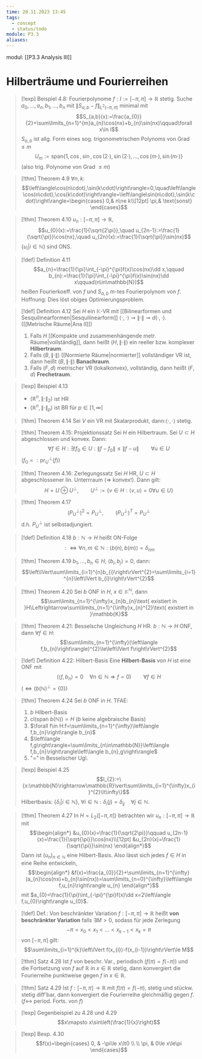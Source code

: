 ```yaml
---
time: 28.11.2023 13:45
tags:
  - concept
  - status/todo
module: P3.3
aliases:
---
```

modul: [[P3.3 Analysis III]]
# Hilberträume und Fourierreihen

>[!exp] Beispiel 4.8: Fourierpolynome
>$f:I:=[-\pi,\pi]\rightarrow\mathbb{R}$ stetig. Suche $a_{0},...,a_{n},b_{1},...,b_{n}$ mit $\left\lVert S_{a,b}-f\right\rVert_{L^{2}(-\pi,\pi)}$ minimal mit $$S_{a,b}(x):=\frac{a_{0}}{2}+\sum\limits_{n=1}^{m}a_{n}\cos(nx)+b_{n}\sin(nx)\qquad\forall x\in I$$
>$S_{a,b}$ ist allg. Form eines sog. trigonometrischen Polynoms von Grad $\le m$ $$U_{m}:=\text{span}\{1,\cos,\sin,\cos(2\cdot),\sin(2\cdot),...,\cos(m\cdot),\sin(m\cdot)\}$$(also trig. Polynome von Grad $\le m$)

>[!thm] Theorem 4.9
>$\forall n,k$: $$\left\langle\cos(n\cdot),\sin(k\cdot)\right\rangle=0,\quad\left\langle\cos(n\cdot),\cos(k\cdot)\right\rangle=\left\langle\sin(n\cdot),\sin(k\cdot)\right\rangle=\begin{cases}
0,&  n\ne k\\[12pt]
\pi,& \text{sonst}
\end{cases}$$

>[!thm] Theorem 4.10
>$u_{n}:[-\pi,\pi]\rightarrow\mathbb{R}$, $$u_{0}(x):=\frac{1}{\sqrt{2\pi}},\quad u_{2n-1}:=\frac{1}{\sqrt{\pi}}\cos(nx),\quad u_{2n}(x):=\frac{1}{\sqrt{\pi}}\sin(nx)$$
>$\{u_{i}\vert i\in\mathbb{N}\}$ sind ONS.

>[!def] Definition 4.11
>$$a_{n}=\frac{1}{\pi}\int_{-\pi}^{\pi}f(x)\cos(nx)\dd x,\qquad b_{n}:=\frac{1}{\pi}\int_{-\pi}^{\pi}f(x)\sin(nx)\dd x\qquad(n\in\mathbb{N})$$
>heißen Fourierkoeff. von $f$ und $S_{a,b}$ $m$-tes Fourierpolynom von $f$. Hoffnung: Dies löst obiges Optimierungsproblem.

>[!def] Definition 4.12
>Sei $H$ ein $\mathbb{K}$-VR mit [[Bilinearformen und Sesquilinearformen|Sesquilinearform]] $\left\langle\cdot,\cdot\right\rangle\rightsquigarrow\left\lVert\cdot\right\rVert\rightsquigarrow d(\cdot,\cdot)$. ([[Metrische Räume|Ana II]]) 
>1. Falls $H$ [[Kompakte und zusammenhängende metr. Räume|vollständig]], dann heißt $(H,\left\lVert\cdot\right\rVert)$ ein reeller bzw. komplexer **Hilbertraum**.
>2. Falls $(B,\left\lVert\cdot\right\rVert)$ [[Normierte Räume|normierter]] vollständiger VR ist, dann heißt $(B,\left\lVert\cdot\right\rVert)$ **Banachraum**.
>3. Falls $(F,d)$ metrischer VR (lokalkonvex), vollständig, dann heißt $(F,d)$ **Frechetraum**.

>[!exp] Beispiel 4.13
>- $(\mathbb{R}^{n},\left\lVert\cdot\right\rVert_{2})$ ist HR
>- $(\mathbb{R}^{n},\left\lVert\cdot\right\rVert_{p})$ ist BR für $p\in[1,\infty]$

>[!thm] Theorem 4.14
>Sei $V$ ein VR mit Skalarprodukt, dann:$\left\langle\cdot,\cdot\right\rangle$ stetig.

>[!thm] Theorem 4.15: Projektionssatz
>Sei $H$ ein Hilbertraum. Sei $U\subset H$ abgeschlossen und konvex. Dann: $$\forall f\in H:\exists!f_{0}\in U:\left\lVert f-f_{0}\right\rVert\le\left\lVert f-u\right\rVert\qquad\forall u\in U$$
>($f_{0}=:\text{pr}_{U}^{\perp}(f)$)

>[!thm] Theorem 4.16: Zerlegungssatz
>Sei $H$ HR, $U\subset H$ abgeschlossener lin. Unterrraum ($\Rightarrow$ konvex!). Dann gilt: $$H=U\oplus U^{\perp},\qquad U^{\perp}:=\{v\in H:\left\langle v,u\right\rangle=0\forall u\in U\}$$

>[!thm] Theorem 4.17
>$$(P_{U}^{\perp})^{2}=P_{U}^{\perp},\qquad (P_{U}^{\perp})^{T}=P_{U}^{\perp}$$d.h. $P_{U}^{\perp}$ ist selbstadjungiert.

>[!def] Definition 4.18
>$b:\mathbb{N}\rightarrow H$ heißt ON-Folge $$:\Leftrightarrow\forall n,m\in\mathbb{N}:\left\langle b(n),b(m)\right\rangle=\delta_{nm}$$

>[!thm] Theorem 4.19
>$b_{1},...,b_{n}\in H$, $\left\langle b_{i},b_{j}\right\rangle=0$, dann: $$\left\lVert\sum\limits_{i=1}^{n}b_{i}\right\rVert^{2}=\sum\limits_{i=1}^{n}\left\lVert b_{i}\right\rVert^{2}$$

>[!thm] Theorem 4.20
>Sei $b$ ONF in $H$, $x\in\mathbb{K}^{\mathbb{N}}$, dann $$\sum\limits_{n=1}^{\infty}x_{n}b_{n}\text{ existiert in }H\Leftrightarrow\sum\limits_{n=1}^{\infty}x_{n}^{2}\text{ existiert in }\mathbb{K}$$

>[!thm] Theorem 4.21: Besselsche Ungleichung
>$H$ HR. $b:\mathbb{N}\rightarrow H$ ONF, dann $\forall f\in H$: $$\sum\limits_{n=1}^{\infty}(\left\langle f,b_{n}\right\rangle)^{2}\le\left\lVert f\right\rVert^{2}$$

>[!def] Definition 4.22: Hilbert-Basis
>Eine **Hilbert-Basis** von $H$ ist eine ONF mit $$(\left\langle f,b_{n}\right\rangle=0\quad\forall n\in\mathbb{N}\Rightarrow f=0)\qquad\forall f\in H$$
>($\Leftrightarrow(b(\mathbb{N})^{\perp}=\{0\}$)

>[!thm] Theorem 4.24
>Sei $b$ ONF in $H$. TFAE:
>1. $b$ Hilbert-Basis
>2. $\text{cl}(\text{span }b(\mathbb{N}))=H$ ($b$ keine algebraische Basis)
>3. $\forall f\in H:f=\sum\limits_{n=1}^{\infty}\left\langle f,b_{n}\right\rangle b_{n}$
>4. $\left\langle f,g\right\rangle=\sum\limits_{n\in\mathbb{N}}\left\langle f,b_{n}\right\rangle\left\langle b_{n},g\right\rangle$
>5. "$=$" in Besselscher Ugl.

>[!exp] Beispiel 4.25
>$$l_{2}:=\{x:\mathbb{N}\rightarrow\mathbb{R}\vert\sum\limits_{i=1}^{\infty}x_{i}^{2}\lt\infty\}$$
>Hilbertbasis: $\{\delta_{i}\vert i\in\mathbb{N}\}$, $\forall i\in\mathbb{N}:\delta_{i}(j)=\delta_{ij}\quad\forall j\in\mathbb{N}$.

>[!thm] Theorem 4.27
>In $H=L_{2}([-\pi,\pi])$ betrachten wir $u_{n}:[-\pi,\pi]\rightarrow\mathbb{R}$ mit $$\begin{align*}
&u_{0}(x)=\frac{1}{\sqrt{2\pi}}\qquad u_{2n-1}(x)=\frac{1}{\sqrt{\pi}}\cos(nx)\\[12pt]
&u_{2n}(x)=\frac{1}{\sqrt{\pi}}\sin(nx)
\end{align*}$$
>Dann ist $(u_{n})_{n\in\mathbb{N}}$ eine Hilbert-Basis. Also lässt sich jedes $f\in H$ in eine Reihe entwickeln, $$\begin{align*}
&f(x)=\frac{a_{0}}{2}+\sum\limits_{n=1}^{\infty}(a_{n}\cos(nx)+b_{n}\sin(nx))=\sum\limits_{n=0}^{\infty}\left\langle f,u_{n}\right\rangle u_{n}
\end{align*}$$mit $a_{0}=\frac{1}{\pi}\int_{-\pi}^{\pi}f(x)\dd x=2\left\langle f,u_{0}\right\rangle u_{0}$.

>[!def] Def.: Von beschränkter Variation
>$f:[-\pi,\pi]\rightarrow\mathbb{R}$ heißt **von beschränkter Variation** falls $\exists M\gt0$, sodass für jede Zerlegung $$-\pi=x_{0}\lt x_{1}\lt...\lt x_{k-1}\lt x_{k}=\pi$$von $[-\pi,\pi]$ gilt: $$\sum\limits_{i=1}^{k}\left\lVert f(x_{i})-f(x_{i-1})\right\rVert\le M$$

>[!thm] Satz 4.28
>Ist $f$ von beschr. Var., periodisch ($f(\pi)=f(-\pi)$) und die Fortsetzung von $f$ auf $\mathbb{R}$ in $x\in\mathbb{R}$ stetig, dann konvergiert die Fourierreihe punktweise gegen $f$ in $x\in\mathbb{R}$.

>[!thm] Satz 4.29
>Ist $f:[-\pi,\pi]\rightarrow\mathbb{R}$ mit $f(\pi)=f(-\pi)$, stetig und stückw. stetig diff'bar, dann konvergiert die Fourierreihe gleichmäßig gegen $f$. ($f\leftrightarrow$ period. Forts. von $f$)

>[!exp] Gegenbeispiel zu 4.28 und 4.29
>$$x\mapsto x\sin\left(\frac{1}{x}\right)$$

>[!exp] Besp. 4.30
>$$f(x)=\begin{cases}
0, & -\pi\le x\lt0 \\
 \\
\pi, & 0\le x\le\pi
\end{cases}$$
>